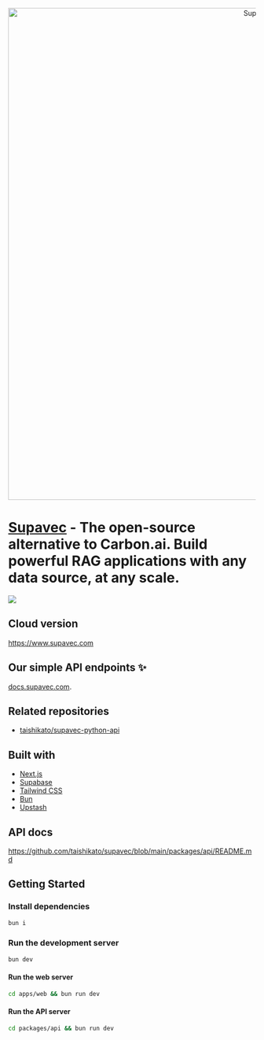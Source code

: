 <p align="center"> 
  <img width="1000" alt="Supavec" src="https://github.com/user-attachments/assets/76e2c674-d683-487c-bf02-ac8bccf19e69" /> 
</p>

# [Supavec](https://www.supavec.com) - The open-source alternative to Carbon.ai. Build powerful RAG applications with any data source, at any scale.

[![](https://dcbadge.limes.pink/api/server/https://discord.gg/MS9CjPeXF4)](https://discord.gg/https://discord.gg/MS9CjPeXF4)

## Cloud version

https://www.supavec.com

## Our simple API endpoints ✨

[docs.supavec.com](https://docs.supavec.com/).

## Related repositories

- [taishikato/supavec-python-api](https://github.com/taishikato/supavec-python-api)

## Built with

* [Next.js](https://nextjs.org/)
* [Supabase](https://supabase.com/)
* [Tailwind CSS](https://tailwindcss.com/)
* [Bun](https://bun.sh/)
* [Upstash](https://upstash.com/)

## API docs

https://github.com/taishikato/supavec/blob/main/packages/api/README.md


## Getting Started

### Install dependencies

```bash
bun i
```

### Run the development server

```bash
bun dev
```

#### Run the web server

```bash
cd apps/web && bun run dev
```

#### Run the API server

```bash
cd packages/api && bun run dev
```
